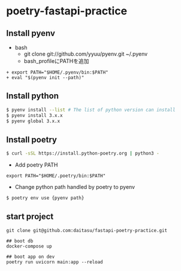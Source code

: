 # poetry-fastapi-practice

## Install pyenv
- bash
  - git clone git://github.com/yyuu/pyenv.git ~/.pyenv
  - bash_profileにPATHを追加

```.bash_profile
+ export PATH="$HOME/.pyenv/bin:$PATH"
+ eval "$(pyenv init --path)"
```

## Install python

```bash
$ pyenv install --list # The list of python version can install
$ pyenv install 3.x.x
$ pyenv global 3.x.x
```

## Install poetry

```bash
$ curl -sSL https://install.python-poetry.org | python3 -
```

- Add poetry PATH

```.bash_profile
export PATH="$HOME/.poetry/bin:$PATH"
```

- Change python path handled by poetry to pyenv

```bash
$ poetry env use {pyenv path}
```

## start project

```
git clone git@github.com:daitasu/fastapi-poetry-practice.git

## boot db
docker-compose up

## boot app on dev
poetry run uvicorn main:app --reload
```